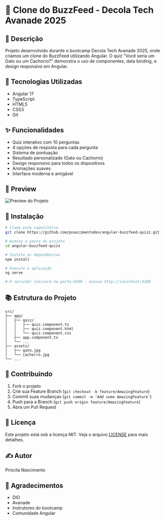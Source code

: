 # 🎯 Clone do BuzzFeed - Decola Tech Avanade 2025

## 📝 Descrição
Projeto desenvolvido durante o bootcamp Decola Tech Avanade 2025, onde criamos um clone do BuzzFeed utilizando Angular. O quiz "Você seria um Gato ou um Cachorro?" demonstra o uso de componentes, data binding, e design responsivo em Angular.

## 🚀 Tecnologias Utilizadas
- Angular 17
- TypeScript
- HTML5
- CSS3
- Git

## ✨ Funcionalidades
- Quiz interativo com 10 perguntas
- 4 opções de resposta para cada pergunta
- Sistema de pontuação
- Resultado personalizado (Gato ou Cachorro)
- Design responsivo para todos os dispositivos
- Animações suaves
- Interface moderna e amigável

## 🎨 Preview
![Preview do Projeto](./assets/preview.png)

## 🔧 Instalação
```bash
# Clone este repositório
git clone https://github.com/pnascimentodev/angular-buzzfeed-quizz.git

# Acesse a pasta do projeto
cd angular-buzzfeed-quizz

# Instale as dependências
npm install

# Execute a aplicação
ng serve

# O servidor iniciará na porta:4200 - acesse http://localhost:4200
```

## 📚 Estrutura do Projeto
```
src/
├── app/
│   ├── quiz/
│   │   ├── quiz.component.ts
│   │   ├── quiz.component.html
│   │   └── quiz.component.css
│   ├── app.component.ts
│   └── ...
├── assets/
│   ├── gato.jpg
│   └── cachorro.jpg
└── ...
```

## 🤝 Contribuindo
1. Fork o projeto
2. Crie sua Feature Branch (`git checkout -b feature/AmazingFeature`)
3. Commit suas mudanças (`git commit -m 'Add some AmazingFeature'`)
4. Push para a Branch (`git push origin feature/AmazingFeature`)
5. Abra um Pull Request

## 📝 Licença
Este projeto está sob a licença MIT. Veja o arquivo [LICENSE](LICENSE) para mais detalhes.

## ✍️ Autor
Priscila Nascimento

## 🎁 Agradecimentos
- DIO
- Avanade
- Instrutores do bootcamp
- Comunidade Angular